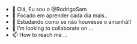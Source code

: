 - 👋 Olá, Eu sou o @RodrigoSam
- 👀  Focado em aprender cada dia mais..
- 🌱  Estudando como se não houvesse o amanhã!!
- 💞️ I’m looking to collaborate on ...
- 📫 How to reach me ...

<!---
RodrigoSam/RodrigoSam is a ✨ special ✨ repository because its `README.md` (this file) appears on your GitHub profile.
You can click the Preview link to take a look at your changes.
--->
